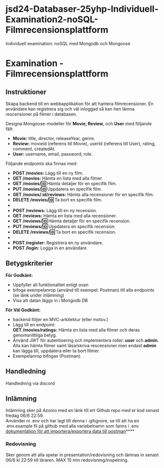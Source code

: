 # jsd24-Databaser-25yhp-Individuell-Examination2-noSQL-Filmrecensionsplattform
Individuell examination: noSQL med Mongodb och Mongoose

# Examination - Filmrecensionsplattform

## Instruktioner

Skapa backend till en webbapplikation för att hantera filmrecensioner. En användare kan registrera sig och väl inloggad så kan hen lämna rescensioner på filmer i databasen.

Designa Mongoose-modeller för **Movie, Review**, och **User** med följande fält:
* **Movie:** title, director, releaseYear, genre.
* **Review:** movieId (referens till Movie), userId (referens till User), rating, comment, createdAt.
* **User:** username, email, password, role.

Följande endpoints ska finnas med:

* **POST /movies:** Lägg till en ny film.
* **GET /movies:** Hämta en lista med alla filmer.
* **GET /movies/:id:** Hämta detaljer för en specifik film.
* **PUT /movies/:id:** Uppdatera en specifik film.
* **GET /movies/:id/reviews:** Hämta alla recensioner för en specifik film.
* **DELETE /movies/:id:** Ta bort en specifik film.
*
* **POST /reviews:** Lägg till en ny recension.
* **GET /reviews:** Hämta en lista med alla recensioner.
* **GET /reviews/:id:** Hämta detaljer för en specifik recension.
* **PUT /reviews/:id:** Uppdatera en specifik recension.
* **DELETE /reviews/:id:** Ta bort en specifik recension.
*
* **POST /register:** Registrera en ny användare.
* **POST /login:** Logga in en användare

## Betygskriterier

**För Godkänt:**
* Uppfyller all funktionalitet enligt ovan
* bifoga exempelanrop (använd till exempel: Postman) till alla endpoints (se länk under inlämning)
* Visa att datan läggs in i Mongodb DB

**För Väl Godkänt:**
* backend följer en MVC-arkitektur (eller motsv.)
* Lägg till en endpoint: <br>
**GET /movies/ratings:** Hämta en lista med alla filmer och deras genomsnittliga betyg.
* Använd JWT för autentisering och implementera roller: **user** och **admin**. Alla kan hämta filmer samt läsa/skriva rescensioner men endast **admin** kan lägga till, uppdatera eller ta bort filmer.
* Exempelanrop bifogas (Postman).

## Handledning

Handledning via discord

## Inlämning

Inlämning sker på Azomo med en länk till ert Github repo med er kod senast fredag 06/6 22:59. <br>
Använder ni .env och har lagt till denna i .gitignore, se till att ha en .env.example fil på github med alla variabelnamn som fanns i .env <br>
[dokumentation för att importera/exportera data till postman](https://learning.postman.com/docs/getting-started/importing-and-exporting/importing-and-exporting-overview/#importing-data-into-postman)****

### Redovisning
Sker genom att alla spelar in presentation/redovisning och lämnas in senast 06/6 kl 22:59 till läraren. MAX 15 min redovisning/inspelning.
